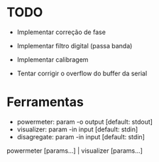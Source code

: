 TODO
====

* Implementar correção de fase

* Implementar filtro digital (passa banda)

* Implementar calibragem

* Tentar corrigir o overflow do buffer da serial




Ferramentas
===========

* powermeter: param -o output [default: stdout]
* visualizer: param -in input [default: stdin]
* disagregate: param -in input [default: stdin]

powermeter [params...] | visualizer [params...]